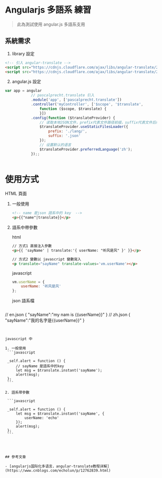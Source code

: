 # Angularjs 多語系 練習

> 此為測試使用 angular.js 多語系支用


## 系統需求

1. library 設定
```html
<!-- 引入 angular-translate -->
<script src="https://cdnjs.cloudflare.com/ajax/libs/angular-translate/2.9.2/angular-translate.min.js"></script>
<script src="https://cdnjs.cloudflare.com/ajax/libs/angular-translate/2.9.2/angular-translate-loader-static-files/angular-translate-loader-static-files.min.js"></script>
```
2. angular.js 設定
```javascript
var app = angular
			// pascalprecht.translate 引入
			.module('app', ['pascalprecht.translate'])
			.controller('myController', ['$scope', '$translate',
				function ($scope, $translate) {
                }])
			.config(function ($translateProvider) {
				// 读取本地JSON文件，prefix代表文件路径前缀，suffix代表文件后续
				$translateProvider.useStaticFilesLoader({
					prefix: './lang/',
					suffix: '.json'
				});
				// 设置默认的语言
				$translateProvider.preferredLanguage('zh');
			});;                    
                    
```



# 使用方式

HTML 頁面

1. 一般使用

    ```html
    <!-- name 是json 語系中的 key  -->
    <p>{{"name"|translate}}</p>
    ```

2. 語系中帶參數

   

   html

   ```html
   // 方式1 直接注入參數
   <p>{{ 'sayName' | translate:'{ userName: "听风是风" }' }}</p>
   
   // 方式2 變數以 javascript 變數寫入
   <p translate="sayName" translate-values='vm.userName'></p>
   ```
   
   javascript

   ```javascript
   vm.userName = {
       userName: '听风是风'
   };
	```

   json 語系檔

   ```javascript
// en.json
   {
       "sayName":"my nam is {{userName}}"
   }
   // zh.json
   {
       "sayName":"我的名字是{{userName}}"
   }
   ```


javascript 中

1. 一般使用
    ```javascript

    _self.alert = function () {
        // sayName 是語系中的key
        let msg = $translate.instant('sayName');
        alert(msg);
    };
    ```

2. 語系帶參數

    ```javascript

    _self.alert = function () {
        let msg = $translate.instant('sayName', {
            userName: 'echo'
        });
        alert(msg);
    };
    ```




## 參考文章

- [angularjs国际化多语言，angular-translate教程详解](https://www.cnblogs.com/echolun/p/12762839.html)


